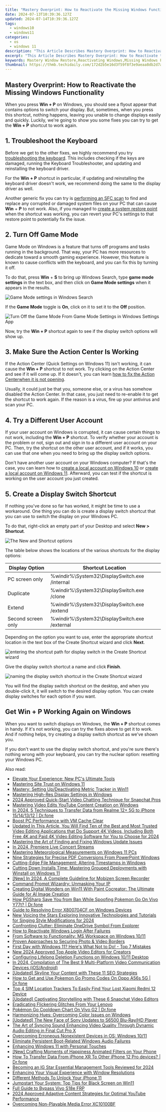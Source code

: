```yaml
---
title: "Mastery Overprint: How to Reactivate the Missing Windows Functionality."
date: 2024-07-13T10:39:36.127Z
updated: 2024-07-14T10:39:36.127Z
tags:
  - windows10
  - windows11
categories:
  - os
  - windows 11
description: "This Article Describes Mastery Overprint: How to Reactivate the Missing Windows Functionality."
excerpt: "This Article Describes Mastery Overprint: How to Reactivate the Missing Windows Functionality."
keywords: Mastery Window Restore,Reactivating Windows,Missing Windows Fix,Functional Windows Reinstatement,Overprint Activation Tips,Windows Feature Recovery,System Update Missing Fixes
thumbnail: https://thmb.techidaily.com/172d2b5e16d3f59f8f3e9aeaa8db2d7a1dcd42c1282454326ca1c10c6fe01b75.jpg
---
```


## Mastery Overprint: How to Reactivate the Missing Windows Functionality

 When you press **Win + P** on Windows, you should see a flyout appear that contains options to switch your display. But, sometimes, when you press this shortcut, nothing happens, leaving you unable to change displays easily and quickly. Luckily, we're going to show you some fixes you can try to get the **Win + P** shortcut to work again.

## 1\. Troubleshoot the Keyboard

 Before we get to the other fixes, we highly recommend you try [troubleshooting the keyboard](https://www.makeuseof.com/fix-keyboard-keys-not-working-windows/). This includes checking if the keys are damaged, running the Keyboard Troubleshooter, and updating and reinstalling the keyboard driver.

 For the **Win + P** shortcut in particular, if updating and reinstalling the keyboard driver doesn't work, we recommend doing the same to the display driver as well.

 Another generic fix you can try is [performing an SFC scan](https://www.makeuseof.com/system-file-checker-sfc-windows/) to find and replace any corrupted or damaged system files on your PC that can cause **Win** \+ **P** to not work. Also, if you managed to [create a system restore point](https://www.makeuseof.com/use-system-restore-windows/) when the shortcut was working, you can revert your PC's settings to that restore point to potentially fix the issue.

## 2\. Turn Off Game Mode

 Game Mode on Windows is a feature that turns off programs and tasks running in the background. That way, your PC has more resources to dedicate toward a smooth gaming experience. However, this feature is known to cause conflicts with the keyboard, and you can fix this by turning it off.

 To do that, press **Win** \+ **S** to bring up Windows Search, type **game mode settings** in the text box, and then click on **Game Mode settings** when it appears in the results.

![Game Mode settings in Windows Search](https://static1.makeuseofimages.com/wordpress/wp-content/uploads/2023/07/game-mode-settings-windows-search.jpg)

 If the **Game Mode** toggle is **On**, click on it to set it to the **Off** position.

![Turn Off the Game Mode From Game Mode Settings in Windows Settings App](https://static1.makeuseofimages.com/wordpress/wp-content/uploads/2023/05/1-turn-off-the-game-mode-from-game-mode-settings-in-windows-settings-app.jpg)

 Now, try the **Win + P** shortcut again to see if the display switch options will show up.

## 3\. Make Sure the Action Center Is Working

 If the Action Center (Quick Settings on Windows 11) isn't working, it can cause the **Win + P** shortcut to not work. Try clicking on the Action Center and see if it will come up. If it doesn't, you can learn [how to fix the Action Center](https://www.makeuseof.com/windows-11-action-center-not-opening/)[when it is not opening](http://www.makeuseof.com/windows-11-action-center-not-opening/).

 Usually, it could just be that you, someone else, or a virus has somehow disabled the Action Center. In that case, you just need to re-enable it to get the shortcut to work again. If the reason is a virus, fire up your antivirus and scan your PC.

## 4\. Try a Different User Account

 If your user account on Windows is corrupted, it can cause certain things to not work, including the **Win + P** shortcut. To verify whether your account is the problem or not, sign out and sign in to a different user account on your PC. Then, try the shortcut on the other user account, and if it works, you can use that one when you need to bring up the display switch options.

 Don't have another user account on your Windows computer? If that's the case, you can learn how to [create a local account on Windows 10](https://www.makeuseof.com/ways-to-create-local-user-account-windows/) or [create a local account on Windows 11](https://www.makeuseof.com/windows-11-create-local-user-account/). Afterward, you can test if the shortcut is working on the user account you just created.

## 5\. Create a Display Switch Shortcut

 If nothing you've done so far has worked, it might be time to use a workaround. One thing you can do is create a display switch shortcut that you can use to switch the display on your Windows PC.

 To do that, right-click an empty part of your Desktop and select **New > Shortcut**.

![The New and Shortcut options](https://static1.makeuseofimages.com/wordpress/wp-content/uploads/2023/02/new-shortcut-options.jpg)

 The table below shows the locations of the various shortcuts for the display options:

| Display Option     | Shortcut Location                               |
| ------------------ | ----------------------------------------------- |
| PC screen only     | %windir%\\System32\\DisplaySwitch.exe /internal |
| Duplicate          | %windir%\\System32\\DisplaySwitch.exe /clone    |
| Extend             | %windir%\\System32\\DisplaySwitch.exe /extend   |
| Second screen only | %windir%\\System32\\DisplaySwitch.exe /external |

 Depending on the option you want to use, enter the appropriate shortcut location in the text box of the Create Shortcut wizard and click **Next**.

![entering the shortcut path for display switch in the Create Shortcut wizard](https://static1.makeuseofimages.com/wordpress/wp-content/uploads/2023/07/create-shortcut-display-switch-shortcut.jpg)

 Give the display switch shortcut a name and click **Finish**.

![naming the display switch shortcut in the Create Shortcut wizard](https://static1.makeuseofimages.com/wordpress/wp-content/uploads/2023/07/naming-display-switch-shortcut.jpg)

 You will find the display switch shortcut on the desktop, and when you double-click it, it will switch to the desired display option. You can create display switches for each option if you want.

## Get Win + P Working Again on Windows

 When you want to switch displays on Windows, the **Win + P** shortcut comes in handy. If it's not working, you can try the fixes above to get it to work. And if nothing helps, try creating a display switch shortcut as we've shown you.

 If you don't want to use the display switch shortcut, and you're sure there's nothing wrong with your keyboard, you can try the nuclear option: resetting your Windows PC.



<ins class="adsbygoogle"
      style="display:block"
      data-ad-client="ca-pub-7571918770474297"
      data-ad-slot="8358498916"
      data-ad-format="auto"
      data-full-width-responsive="true"></ins>
<span class="atpl-alsoreadstyle">Also read:</span>
<div><ul>
<li><a href="https://win11.techidaily.com/elevate-your-experience-new-pcs-ultimate-tools/"><u>Elevate Your Experience: New PC's Ultimate Tools</u></a></li>
<li><a href="https://win11.techidaily.com/mastering-site-trust-on-windows-11/"><u>Mastering Site Trust on Windows 11</u></a></li>
<li><a href="https://win11.techidaily.com/mastery-setting-updeactivating-metric-tracker-in-win11/"><u>Mastery: Setting Up/Deactivating Metric Tracker in Win11</u></a></li>
<li><a href="https://win11.techidaily.com/mastering-high-res-display-settings-in-windows/"><u>Mastering High-Res Display Settings in Windows</u></a></li>
<li><a href="https://snapchat-videos.techidaily.com/2024-approved-quick-start-video-chatting-technique-for-snapchat-pros/"><u>2024 Approved  Quick-Start Video Chatting Technique for Snapchat Pros</u></a></li>
<li><a href="https://youtube-video-recordings.techidaily.com/mastering-video-edits-youtube-content-creation-on-windows/"><u>Mastering Video Edits  YouTube Content Creation on Windows</u></a></li>
<li><a href="https://android-transfer.techidaily.com/in-2024-5-techniques-to-transfer-data-from-realme-12plus-5g-to-iphone-15141312-drfone-by-drfone-transfer-from-android-transfer-from-android/"><u>In 2024, 5 Techniques to Transfer Data from Realme 12+ 5G to iPhone 15/14/13/12 | Dr.fone</u></a></li>
<li><a href="https://win11.techidaily.com/boost-pc-performance-with-vm-cache-clear/"><u>Boost PC Performance with VM Cache Clear</u></a></li>
<li><a href="https://video-content-creator.techidaily.com/updated-in-this-article-you-will-find-ten-of-the-best-and-most-trusted-video-editing-applications-that-do-support-4k-videos-including-both-free-4k-and-paid-/"><u>Updated In This Article, You Will Find Ten of the Best and Most Trusted Video Editing Applications that Do Support 4K Videos, Including Both Free 4K and Paid 4K Video Editing Software for You to Choose for 2024</u></a></li>
<li><a href="https://win11.techidaily.com/mastering-the-art-of-finding-and-fixing-windows-update-issues/"><u>Mastering the Art of Finding and Fixing Windows Update Issues</u></a></li>
<li><a href="https://extra-approaches.techidaily.com/in-2024-premiere-live-concert-streams/"><u>In 2024, Premiere Live Concert Streams</u></a></li>
<li><a href="https://win11.techidaily.com/mastering-meteorological-measurements-on-windows-11-pcs/"><u>Mastering Meteorological Measurements on Windows 11 PCs</u></a></li>
<li><a href="https://win11.techidaily.com/nine-strategies-for-precise-pdf-conversions-from-powerpoint-windows/"><u>Nine Strategies for Precise PDF Conversions From PowerPoint Windows</u></a></li>
<li><a href="https://win11.techidaily.com/cutting-edge-file-management-altering-timestamps-in-windows/"><u>Cutting-Edge File Management: Altering Timestamps in Windows</u></a></li>
<li><a href="https://win11.techidaily.com/cutting-down-installs-time-mastering-grouped-deployments-with-winstall-on-windows-11/"><u>Cutting Down Installs Time: Mastering Grouped Deployments with Winstall on Windows 11</u></a></li>
<li><a href="https://screen-sharing-recording.techidaily.com/new-in-2024-a-complete-guideline-for-mobizen-screen-recorder/"><u>[New] In 2024, A Complete Guideline for Mobizen Screen Recorder</u></a></li>
<li><a href="https://win11.techidaily.com/command-prompt-wizardry-unmasking-your-ip/"><u>Command Prompt Wizardry: Unmasking Your IP</u></a></li>
<li><a href="https://win11.techidaily.com/creating-digital-wonders-on-win11-with-paint-cocreator-the-ultimate-guide-for-ai-image-creation/"><u>Creating Digital Wonders on Win11 With Paint Cocreator: The Ultimate Guide for AI Image Creation</u></a></li>
<li><a href="https://change-location.techidaily.com/how-pgsharp-save-you-from-ban-while-spoofing-pokemon-go-on-vivo-y77t-drfone-by-drfone-virtual-android/"><u>How PGSharp Save You from Ban While Spoofing Pokemon Go On Vivo Y77t? | Dr.fone</u></a></li>
<li><a href="https://win11.techidaily.com/guide-to-resolving-error-x800704cf-on-windows-devices/"><u>Guide to Resolving Error X800704CF on Windows Devices</u></a></li>
<li><a href="https://sound-optimizing.techidaily.com/new-voicing-the-stars-exploring-innovative-technologies-and-tutorials-for-singing-style-modifications-for-2024/"><u>New Voicing the Stars Exploring Innovative Technologies and Tutorials for Singing Style Modifications for 2024</u></a></li>
<li><a href="https://win11.techidaily.com/confronting-clutter-eliminate-onedrive-symbol-from-explorer/"><u>Confronting Clutter: Eliminate OneDrive Symbol From Explorer</u></a></li>
<li><a href="https://win11.techidaily.com/how-to-reactivate-windows-login-after-failures/"><u>How to Reactivate Windows Login After Failures</u></a></li>
<li><a href="https://win11.techidaily.com/from-software-to-functionality-ms-workspace-on-windows-1011/"><u>From Software to Functionality: MS Workspace on Windows 10/11</u></a></li>
<li><a href="https://extra-information.techidaily.com/proven-approaches-to-securing-photo-and-video-borders/"><u>Proven Approaches to Securing Photo & Video Borders</u></a></li>
<li><a href="https://win11.techidaily.com/first-day-with-windows-11-heres-what-not-to-do-top-7-mistakes/"><u>First Day with Windows 11? Here's What Not to Do! - Top 7 Mistakes</u></a></li>
<li><a href="https://ai-video-apps.techidaily.com/new-2024-approved-top-apple-video-editors-for-creators/"><u>New 2024 Approved Top Apple Video Editors for Creators</u></a></li>
<li><a href="https://win11.techidaily.com/configuring-lifelong-deletion-functions-on-windows-1011-desktop/"><u>Configuring Lifelong Deletion Functions on Windows 10/11 Desktop</u></a></li>
<li><a href="https://remote-screen-capture.techidaily.com/in-2024-compilation-of-the-best-9-multi-platform-video-communication-devices-iosandroid/"><u>In 2024, Compilation of The Best 9 Multi-Platform Video Communication Devices (iOS/Android)</u></a></li>
<li><a href="https://facebook-video-share.techidaily.com/updated-skyline-your-content-with-these-11-seo-strategies/"><u>[Updated] Skyline Your Content with These 11 SEO Strategies</u></a></li>
<li><a href="https://android-pokemon-go.techidaily.com/how-to-get-and-use-pokemon-go-promo-codes-on-oppo-a56s-5g-drfone-by-drfone-virtual-android/"><u>How to Get and Use Pokemon Go Promo Codes On Oppo A56s 5G | Dr.fone</u></a></li>
<li><a href="https://unlock-android.techidaily.com/top-4-sim-location-trackers-to-easily-find-your-lost-xiaomi-redmi-12-device-by-drfone-android/"><u>Top 4 SIM Location Trackers To Easily Find Your Lost Xiaomi Redmi 12 Device</u></a></li>
<li><a href="https://snapchat-videos.techidaily.com/updated-captivating-storytelling-with-these-6-snapchat-video-editors/"><u>[Updated] Captivating Storytelling with These 6 Snapchat Video Editors</u></a></li>
<li><a href="https://graphic-issues.techidaily.com/eradicating-flickering-glitches-from-your-lenovo/"><u>Eradicating Flickering Glitches From Your Lenovo</u></a></li>
<li><a href="https://change-location.techidaily.com/pokemon-go-cooldown-chart-on-vivo-g2-drfone-by-drfone-virtual-android/"><u>Pokémon Go Cooldown Chart On Vivo G2 | Dr.fone</u></a></li>
<li><a href="https://win11.techidaily.com/harmonizing-hues-overcoming-color-issues-on-windows/"><u>Harmonizing Hues: Overcoming Color Issues on Windows</u></a></li>
<li><a href="https://some-skills.techidaily.com/updated-the-new-face-of-sony-updates-to-s6500-blu-rayhd-player/"><u>[Updated] The New Face of Sony  Updates to S6500 Blu-Ray/HD Player</u></a></li>
<li><a href="https://audio-editing.techidaily.com/the-art-of-syncing-sound-enhancing-video-quality-through-dynamic-audio-editing-in-final-cut-pro-x/"><u>The Art of Syncing Sound Enhancing Video Quality Through Dynamic Audio Editing in Final Cut Pro X</u></a></li>
<li><a href="https://win11.techidaily.com/overcoming-erroneous-nonexistent-devices-in-os-windows-1011/"><u>Overcoming Erroneous Nonexistent Devices in OS: Windows 10/11</u></a></li>
<li><a href="https://win11.techidaily.com/eliminate-persistent-boot-related-windows-audio-failures/"><u>Eliminate Persistent Boot-Related Windows Audio Failures</u></a></li>
<li><a href="https://win11.techidaily.com/enhancing-windows-11-with-personal-touches/"><u>Enhancing Windows 11 with Personal Touches</u></a></li>
<li><a href="https://snapchat-videos.techidaily.com/new-crafting-moments-of-happiness-animated-filters-on-your-phone/"><u>[New] Crafting Moments of Happiness  Animated Filters on Your Phone</u></a></li>
<li><a href="https://review-topics.techidaily.com/how-to-transfer-data-from-iphone-xr-to-other-iphone-12-pro-devices-drfone-by-drfone-transfer-data-from-ios-transfer-data-from-ios/"><u>How To Transfer Data From iPhone XR To Other iPhone 12 Pro devices? | Dr.fone</u></a></li>
<li><a href="https://instagram-videos.techidaily.com/becoming-an-ig-star-essential-management-tools-reviewed-for-2024/"><u>Becoming an IG Star  Essential Management Tools Reviewed for 2024</u></a></li>
<li><a href="https://win11.techidaily.com/enhancing-your-visual-experience-with-window-resolutions/"><u>Enhancing Your Visual Experience with Window Resolutions</u></a></li>
<li><a href="https://ios-unlock.techidaily.com/different-methods-to-unlock-your-iphone-11-by-drfone-ios/"><u>Different Methods To Unlock Your iPhone 11</u></a></li>
<li><a href="https://win11.techidaily.com/jumpstart-your-system-top-tips-for-black-screen-on-win11/"><u>Jumpstart Your System: Top Tips for Black Screen on Win11</u></a></li>
<li><a href="https://bypass-frp.techidaily.com/full-guide-to-bypass-vivo-s18e-frp-by-drfone-android/"><u>Full Guide to Bypass Vivo S18e FRP</u></a></li>
<li><a href="https://youtube-video-recordings.techidaily.com/2024-approved-adaptive-content-strategies-for-optimal-youtube-performance/"><u>2024 Approved  Adaptive Content Strategies for Optimal YouTube Performance</u></a></li>
<li><a href="https://win11.techidaily.com/overcoming-non-playable-media-error-xc10100bf/"><u>Overcoming Non-Playable Media Error XC10100BF</u></a></li>
</ul></div>
